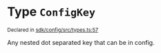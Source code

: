 # Type `ConfigKey`
<sub>Declared in [sdk/config/src/types.ts:57](https://github.com/dxos/dxos/blob/516b7546a/packages/sdk/config/src/types.ts#L57)</sub>


Any nested dot separated key that can be in config.



